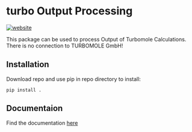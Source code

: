 turbo Output Processing
==============
[![website](https://github.com/blaschma/turbomoleOuptputProcessing/actions/workflows/docs.yml/badge.svg)](https://github.com/blaschma/turbomoleOuptputProcessing/actions/workflows/docs.yml)

This package can be used to process Output of Turbomole Calculations. There is no connection to TURBOMOLE GmbH!


Installation
------------

Download repo and use pip in repo directory to install:
````commandline
pip install .
````
Documentaion
------------
Find the documentation [here](https://blaschma.github.io/turbomoleOuptputProcessing/turbomoleOutputProcessing/turbomoleOutputProcessing.html)
